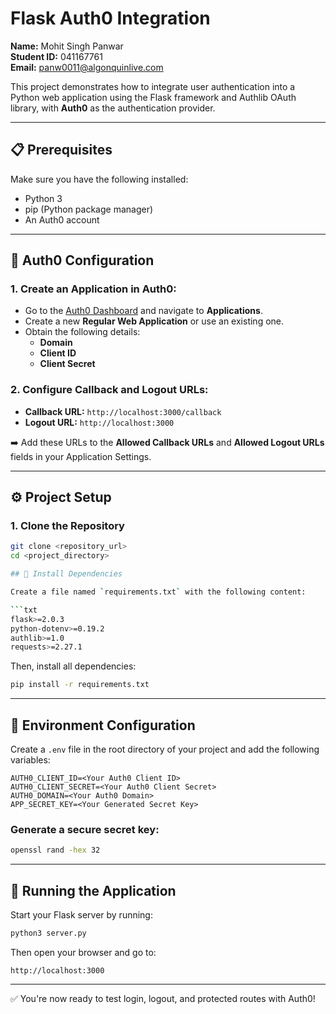 # Flask Auth0 Integration

**Name:** Mohit Singh Panwar  
**Student ID:** 041167761  
**Email:** panw0011@algonquinlive.com  

This project demonstrates how to integrate user authentication into a Python web application using the Flask framework and Authlib OAuth library, with **Auth0** as the authentication provider.

---

## 📋 Prerequisites

Make sure you have the following installed:

- Python 3
- pip (Python package manager)
- An Auth0 account

---

## 🔐 Auth0 Configuration

### 1. Create an Application in Auth0:

- Go to the [Auth0 Dashboard](https://manage.auth0.com/) and navigate to **Applications**.
- Create a new **Regular Web Application** or use an existing one.
- Obtain the following details:
  - **Domain**
  - **Client ID**
  - **Client Secret**

### 2. Configure Callback and Logout URLs:

- **Callback URL:** `http://localhost:3000/callback`
- **Logout URL:** `http://localhost:3000`

➡️ Add these URLs to the **Allowed Callback URLs** and **Allowed Logout URLs** fields in your Application Settings.

---

## ⚙️ Project Setup

### 1. Clone the Repository

```bash
git clone <repository_url>
cd <project_directory>

## 📄 Install Dependencies

Create a file named `requirements.txt` with the following content:

```txt
flask>=2.0.3
python-dotenv>=0.19.2
authlib>=1.0
requests>=2.27.1
```

Then, install all dependencies:

```bash
pip install -r requirements.txt
```

---

## 🔐 Environment Configuration

Create a `.env` file in the root directory of your project and add the following variables:

```env
AUTH0_CLIENT_ID=<Your Auth0 Client ID>
AUTH0_CLIENT_SECRET=<Your Auth0 Client Secret>
AUTH0_DOMAIN=<Your Auth0 Domain>
APP_SECRET_KEY=<Your Generated Secret Key>
```

### Generate a secure secret key:
```bash
openssl rand -hex 32
```

---

## 🚀 Running the Application

Start your Flask server by running:

```bash
python3 server.py
```

Then open your browser and go to:

```
http://localhost:3000
```

---

✅ You're now ready to test login, logout, and protected routes with Auth0!